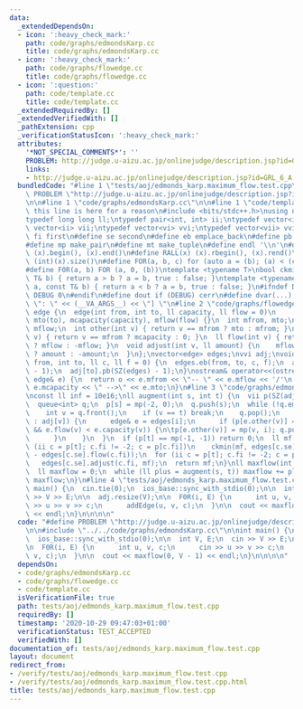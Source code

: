 ```yaml
---
data:
  _extendedDependsOn:
  - icon: ':heavy_check_mark:'
    path: code/graphs/edmondsKarp.cc
    title: code/graphs/edmondsKarp.cc
  - icon: ':heavy_check_mark:'
    path: code/graphs/flowedge.cc
    title: code/graphs/flowedge.cc
  - icon: ':question:'
    path: code/template.cc
    title: code/template.cc
  _extendedRequiredBy: []
  _extendedVerifiedWith: []
  _pathExtension: cpp
  _verificationStatusIcon: ':heavy_check_mark:'
  attributes:
    '*NOT_SPECIAL_COMMENTS*': ''
    PROBLEM: http://judge.u-aizu.ac.jp/onlinejudge/description.jsp?id=GRL_6_A
    links:
    - http://judge.u-aizu.ac.jp/onlinejudge/description.jsp?id=GRL_6_A
  bundledCode: "#line 1 \"tests/aoj/edmonds_karp.maximum_flow.test.cpp\"\n#define\
    \ PROBLEM \"http://judge.u-aizu.ac.jp/onlinejudge/description.jsp?id=GRL_6_A\"\
    \n\n#line 1 \"code/graphs/edmondsKarp.cc\"\n\n#line 1 \"code/template.cc\"\n//\
    \ this line is here for a reason\n#include <bits/stdc++.h>\nusing namespace std;\n\
    typedef long long ll;\ntypedef pair<int, int> ii;\ntypedef vector<int> vi;\ntypedef\
    \ vector<ii> vii;\ntypedef vector<vi> vvi;\ntypedef vector<vii> vvii;\n#define\
    \ fi first\n#define se second\n#define eb emplace_back\n#define pb push_back\n\
    #define mp make_pair\n#define mt make_tuple\n#define endl '\\n'\n#define ALL(x)\
    \ (x).begin(), (x).end()\n#define RALL(x) (x).rbegin(), (x).rend()\n#define SZ(x)\
    \ (int)(x).size()\n#define FOR(a, b, c) for (auto a = (b); (a) < (c); ++(a))\n\
    #define F0R(a, b) FOR (a, 0, (b))\ntemplate <typename T>\nbool ckmin(T& a, const\
    \ T& b) { return a > b ? a = b, true : false; }\ntemplate <typename T>\nbool ckmax(T&\
    \ a, const T& b) { return a < b ? a = b, true : false; }\n#ifndef DEBUG\n#define\
    \ DEBUG 0\n#endif\n#define dout if (DEBUG) cerr\n#define dvar(...) \" [\" << #__VA_ARGS__\
    \ \": \" << (__VA_ARGS__) << \"] \"\n#line 2 \"code/graphs/flowedge.cc\"\nstruct\
    \ edge {\n  edge(int from, int to, ll capacity, ll flow = 0)\n      : mfrom(from),\
    \ mto(to), mcapacity(capacity), mflow(flow) {}\n  int mfrom, mto;\n  ll mcapacity,\
    \ mflow;\n  int other(int v) { return v == mfrom ? mto : mfrom; }\n  ll capacity(int\
    \ v) { return v == mfrom ? mcapacity : 0; }\n  ll flow(int v) { return v == mfrom\
    \ ? mflow : -mflow; }\n  void adjust(int v, ll amount) {\n    mflow += v == mfrom\
    \ ? amount : -amount;\n  }\n};\nvector<edge> edges;\nvvi adj;\nvoid addEdge(int\
    \ from, int to, ll c, ll f = 0) {\n  edges.eb(from, to, c, f);\n  adj[from].pb(SZ(edges)\
    \ - 1);\n  adj[to].pb(SZ(edges) - 1);\n}\nostream& operator<<(ostream& o, const\
    \ edge& e) {\n  return o << e.mfrom << \"-- \" << e.mflow << '/'\n           <<\
    \ e.mcapacity << \" -->\" << e.mto;\n}\n#line 3 \"code/graphs/edmondsKarp.cc\"\
    \nconst ll inf = 10e16;\nll augment(int s, int t) {\n  vii p(SZ(adj), mp(-1, -1));\n\
    \  queue<int> q;\n  p[s] = mp(-2, 0);\n  q.push(s);\n  while (!q.empty()) {\n\
    \    int v = q.front();\n    if (v == t) break;\n    q.pop();\n    for (int i\
    \ : adj[v]) {\n      edge& e = edges[i];\n      if (p[e.other(v)] == mp(-1, -1)\
    \ && e.flow(v) < e.capacity(v)) {\n\tp[e.other(v)] = mp(v, i); q.push(e.other(v));\n\
    \      }\n    }\n  }\n  if (p[t] == mp(-1, -1)) return 0;\n  ll mf = inf;\n  for\
    \ (ii c = p[t]; c.fi != -2; c = p[c.fi])\n    ckmin(mf, edges[c.se].capacity(c.fi)\
    \ - edges[c.se].flow(c.fi));\n  for (ii c = p[t]; c.fi != -2; c = p[c.fi])\n \
    \   edges[c.se].adjust(c.fi, mf);\n  return mf;\n}\nll maxflow(int s, int t) {\n\
    \  ll maxflow = 0;\n  while (ll plus = augment(s, t)) maxflow += plus;\n  return\
    \ maxflow;\n}\n#line 4 \"tests/aoj/edmonds_karp.maximum_flow.test.cpp\"\n\nint\
    \ main() {\n  cin.tie(0);\n  ios_base::sync_with_stdio(0);\n\n  int V, E;\n  cin\
    \ >> V >> E;\n\n  adj.resize(V);\n\n  F0R(i, E) {\n      int u, v, c;\n      cin\
    \ >> u >> v >> c;\n      addEdge(u, v, c);\n  }\n\n  cout << maxflow(0, V - 1)\
    \ << endl;\n}\n\n\n\n"
  code: "#define PROBLEM \"http://judge.u-aizu.ac.jp/onlinejudge/description.jsp?id=GRL_6_A\"\
    \n\n#include \"../../code/graphs/edmondsKarp.cc\"\n\nint main() {\n  cin.tie(0);\n\
    \  ios_base::sync_with_stdio(0);\n\n  int V, E;\n  cin >> V >> E;\n\n  adj.resize(V);\n\
    \n  F0R(i, E) {\n      int u, v, c;\n      cin >> u >> v >> c;\n      addEdge(u,\
    \ v, c);\n  }\n\n  cout << maxflow(0, V - 1) << endl;\n}\n\n\n\n"
  dependsOn:
  - code/graphs/edmondsKarp.cc
  - code/graphs/flowedge.cc
  - code/template.cc
  isVerificationFile: true
  path: tests/aoj/edmonds_karp.maximum_flow.test.cpp
  requiredBy: []
  timestamp: '2020-10-29 09:47:03+01:00'
  verificationStatus: TEST_ACCEPTED
  verifiedWith: []
documentation_of: tests/aoj/edmonds_karp.maximum_flow.test.cpp
layout: document
redirect_from:
- /verify/tests/aoj/edmonds_karp.maximum_flow.test.cpp
- /verify/tests/aoj/edmonds_karp.maximum_flow.test.cpp.html
title: tests/aoj/edmonds_karp.maximum_flow.test.cpp
---
```

